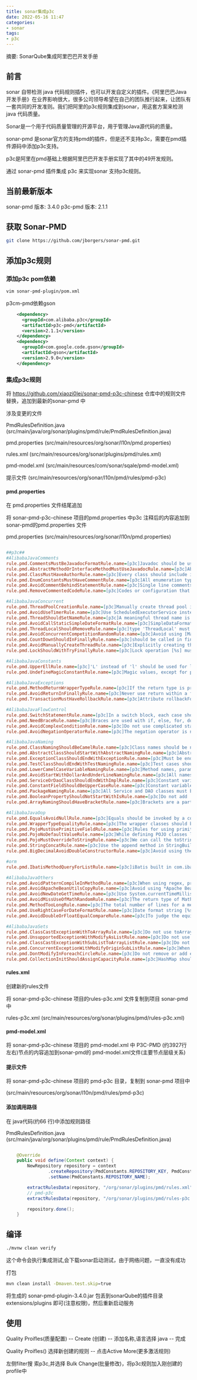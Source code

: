 ```yaml
---
title: sonar集成p3c
date: 2022-05-16 11:47
categories:
- sonar
tags:
- p3c
---
```

  
  
摘要: SonarQube集成阿里巴巴开发手册
<!-- more -->

## 前言

sonar 自带检测 java 代码规则插件，也可以开发自定义的插件。《阿里巴巴Java开发手册》在业界影响很大，很多公司领导希望在自己的团队推行起来，让团队有一套共同的开发准则。我们把阿里的p3c规则集成到sonar，用这套方案来检测 java 代码质量。

Sonar是一个用于代码质量管理的开源平台，用于管理Java源代码的质量。

sonar-pmd 是sonar官方的支持pmd的插件，但是还不支持p3c，需要在pmd插件源码中添加p3c支持。

p3c是阿里在pmd基础上根据阿里巴巴开发手册实现了其中的49开发规则。

通过 sonar-pmd 插件集成 p3c 来实现sonar 支持p3c规则。

## 当前最新版本

sonar-pmd 版本: 3.4.0
p3c-pmd 版本: 2.1.1

## 获取 Sonar-PMD

```bash
git clone https://github.com/jborgers/sonar-pmd.git
```

## 添加p3c规则

### 添加p3c pom依赖

```bash
vim sonar-pmd-plugin/pom.xml
```

p3cm-pmd依赖gson

```xml
    <dependency>
      <groupId>com.alibaba.p3c</groupId>
      <artifactId>p3c-pmd</artifactId>
      <version>2.1.1</version>
    </dependency>
    <dependency>
      <groupId>com.google.code.gson</groupId>
      <artifactId>gson</artifactId>
      <version>2.9.0</version>
    </dependency>
```

### 集成p3c规则

将 <https://github.com/xiaozi0lei/sonar-pmd-p3c-chinese> 仓库中的规则文件替换，追加到最新的sonar-pmd 中

涉及变更的文件

PmdRulesDefinition.java (src/main/java/org/sonar/plugins/pmd/rule/PmdRulesDefinition.java)

pmd.properties (src/main/resources/org/sonar/l10n/pmd.properties)

<!-- p3c-pmd的描述信息在 `p3c/p3c-pmd/src/main/resources/messages.xml` -->
rules.xml (src/main/resources/org/sonar/plugins/pmd/rules.xml)

pmd-model.xml (src/main/resources/com/sonar/sqale/pmd-model.xml)

提示文件 (src/main/resources/org/sonar/l10n/pmd/rules/pmd-p3c)

#### pmd.properties

在 pmd.properties 文件结尾追加

将 sonar-pmd-p3c-chinese 项目的pmd.properties 中p3c 注释后的内容追加到sonar-pmd的pmd.properties 文件

pmd.properties (src/main/resources/org/sonar/l10n/pmd.properties)

```ini

##p3c##
#AlibabaJavaComments
rule.pmd.CommentsMustBeJavadocFormatRule.name=[p3c]Javadoc should be used for classes, class variables and methods. The format should be '/** comment **/', rather than '// xxx'.
rule.pmd.AbstractMethodOrInterfaceMethodMustUseJavadocRule.name=[p3c]Abstract methods (including methods in interface) should be commented by Javadoc.
rule.pmd.ClassMustHaveAuthorRule.name=[p3c]Every class should include information of author(s) and date.
rule.pmd.EnumConstantsMustHaveCommentRule.name=[p3c]All enumeration type fields should be commented as Javadoc style.
rule.pmd.AvoidCommentBehindStatementRule.name=[p3c]Single line comments in a method should be put above the code to be commented, by using // and multiple lines by using /* */.
rule.pmd.RemoveCommentedCodeRule.name=[p3c]Codes or configuration that is noticed to be obsoleted should be resolutely removed from projects.

#AlibabaJavaConcurrent
rule.pmd.ThreadPoolCreationRule.name=[p3c]Manually create thread pool is better.
rule.pmd.AvoidUseTimerRule.name=[p3c]Use ScheduledExecutorService instead.
rule.pmd.ThreadShouldSetNameRule.name=[p3c]A meaningful thread name is helpful to trace the error information,so assign a name when creating threads or thread pools.
rule.pmd.AvoidCallStaticSimpleDateFormatRule.name=[p3c]SimpleDataFormat is unsafe, do not define it as a static variable. If have to, lock or DateUtils class must be used.
rule.pmd.ThreadLocalShouldRemoveRule.name=[p3c]type 'ThreadLocal' must call remove() method at least one times.
rule.pmd.AvoidConcurrentCompetitionRandomRule.name=[p3c]Avoid using [Math.random()] by multiple threads.
rule.pmd.CountDownShouldInFinallyRule.name=[p3c]should be called in finally block.
rule.pmd.AvoidManuallyCreateThreadRule.name=[p3c]Explicitly creating threads is not allowed, use thread pool instead.
rule.pmd.LockShouldWithTryFinallyRule.name=[p3c]Lock operation [%s] must immediately follow by try block, and unlock operation must be placed in the first line of finally block.

#AlibabaJavaConstants
rule.pmd.UpperEllRule.name=[p3c]'L' instead of 'l' should be used for long or Long variable.
rule.pmd.UndefineMagicConstantRule.name=[p3c]Magic values, except for predefined, are forbidden in coding.

#AlibabaJavaExceptions
rule.pmd.MethodReturnWrapperTypeRule.name=[p3c]If the return type is primitive, return a value of wrapper class may cause NullPointerException.
rule.pmd.AvoidReturnInFinallyRule.name=[p3c]Never use return within a finally block.
rule.pmd.TransactionMustHaveRollbackRule.name=[p3c]Attribute rollbackFor of annotation Transactional must be set.

#AlibabaJavaFlowControl
rule.pmd.SwitchStatementRule.name=[p3c]In a switch block, each case should be finished by break/return.
rule.pmd.NeedBraceRule.name=[p3c]Braces are used with if, else, for, do and while statements, even if the body contains only a single statement.
rule.pmd.AvoidComplexConditionRule.name=[p3c]Do not use complicated statements in conditional statements.
rule.pmd.AvoidNegationOperatorRule.name=[p3c]The negation operator is not easy to be quickly understood.

#AlibabaJavaNaming
rule.pmd.ClassNamingShouldBeCamelRule.name=[p3c]Class names should be nouns in UpperCamelCase except domain models: DO, BO, DTO, VO, etc.
rule.pmd.AbstractClassShouldStartWithAbstractNamingRule.name=[p3c]Abstract class names must start with Abstract or Base.
rule.pmd.ExceptionClassShouldEndWithExceptionRule.name=[p3c]Must be ended with Exception.
rule.pmd.TestClassShouldEndWithTestNamingRule.name=[p3c]Test cases should be ended with Test.
rule.pmd.LowerCamelCaseVariableNamingRule.name=[p3c]Method names, parameter names, member variable names, and local variable names should be written in lowerCamelCase.
rule.pmd.AvoidStartWithDollarAndUnderLineNamingRule.name=[p3c]All names should not start or end with an underline or a dollar sign.
rule.pmd.ServiceOrDaoClassShouldEndWithImplRule.name=[p3c]Constant variable names should be written in upper characters separated by underscores.
rule.pmd.ConstantFieldShouldBeUpperCaseRule.name=[p3c]Constant variable names should be written in upper characters separated by underscores.
rule.pmd.PackageNamingRule.name=[p3c]All Service and DAO classes must be interface based on SOA principle. Implementation class names.
rule.pmd.BooleanPropertyShouldNotStartWithIsRule.name=[p3c]Do not add 'is' as prefix while defining Boolean variable.
rule.pmd.ArrayNamingShouldHaveBracketRule.name=[p3c]Brackets are a part of an Array type. The definition could be: String[] args

#AlibabaJavaOop
rule.pmd.EqualsAvoidNullRule.name=[p3c]Equals should be invoked by a constant or an object that is definitely not null.
rule.pmd.WrapperTypeEqualityRule.name=[p3c]The wrapper classes should be compared by equals method rather than by symbol of '==' directly.
rule.pmd.PojoMustUsePrimitiveFieldRule.name=[p3c]Rules for using primitive data types and wrapper classes.
rule.pmd.PojoNoDefaultValueRule.name=[p3c]While defining POJO classes like DO, DTO, VO, etc., do not assign any default values to the members.
rule.pmd.PojoMustOverrideToStringRule.name=[p3c]We can call the toString method in a POJO directly to print property values.
rule.pmd.StringConcatRule.name=[p3c]Use the append method in StringBuilder inside a loop body when concatenating multiple strings.
rule.pmd.BigDecimalAvoidDoubleConstructorRule.name=[p3c]Avoid using the constructor BigDecimal(double) to convert double value to a BigDecimal object.

#orm
rule.pmd.IbatisMethodQueryForListRule.name=[p3c]iBatis built in com.ibatis.sqlmap.client.SqlMapClient.queryForList(String statementName,int start,int size) is not recommended

#AlibabaJavaOthers
rule.pmd.AvoidPatternCompileInMethodRule.name=[p3c]When using regex, precompile needs to be done in order to increase the matching performance.
rule.pmd.AvoidApacheBeanUtilsCopyRule.name=[p3c]Avoid using *Apache BeanUtils* to copy attributes.
rule.pmd.AvoidNewDateGetTimeRule.name=[p3c]Use System.currentTimeMillis() to get the current millisecond. Do not use new Date().getTime().
rule.pmd.AvoidMissUseOfMathRandomRule.name=[p3c]The return type of Math.random() is double, value range is 0<=x<1 (0 is possible).
rule.pmd.MethodTooLongRule.name=[p3c]The total number of lines for a method should not be more than 80.
rule.pmd.UseRightCaseForDateFormatRule.name=[p3c]Date format string [%s] is error,When doing date formatting, 'y' should be written in lowercase for 'year'.
rule.pmd.AvoidDoubleOrFloatEqualCompareRule.name=[p3c]To judge the equivalence of floating-point numbers, == cannot be used for primitive types, while equals cannot be used for wrapper classes.

#AlibabaJavaSets
rule.pmd.ClassCastExceptionWithToArrayRule.name=[p3c]Do not use toArray method without arguments.
rule.pmd.UnsupportedExceptionWithModifyAsListRule.name=[p3c]Do not use methods which will modify the list after using Arrays.asList to convert array to list.
rule.pmd.ClassCastExceptionWithSubListToArrayListRule.name=[p3c]Do not cast subList in class ArrayList, otherwise ClassCastException will be thrown.
rule.pmd.ConcurrentExceptionWithModifyOriginSubListRule.name=[p3c]When using subList, be careful to modify the size of original list.
rule.pmd.DontModifyInForeachCircleRule.name=[p3c]Do not remove or add elements to a collection in a foreach loop.
rule.pmd.CollectionInitShouldAssignCapacityRule.name=[p3c]HashMap should set a size when initializing.

```

#### rules.xml

创建新的rules文件

将 sonar-pmd-p3c-chinese 项目的rules-p3c.xml 文件复制到项目 sonar-pmd 中

<!-- p3c-pmd的描述信息在 `p3c/p3c-pmd/src/main/resources/messages.xml` -->
rules-p3c.xml (src/main/resources/org/sonar/plugins/pmd/rules-p3c.xml)

#### pmd-model.xml

将 sonar-pmd-p3c-chinese 项目的 pmd-model.xml 中 P3C-PMD (约3927行左右)节点的内容追加到sonar-pmd的 pmd-model.xml文件(主要节点层级关系)

#### 提示文件

将 sonar-pmd-p3c-chinese 项目的 pmd-p3c 目录，复制到 sonar-pmd 项目中

(src/main/resources/org/sonar/l10n/pmd/rules/pmd-p3c)

#### 添加调用路径

在 java代码(约66 行)中添加规则路径

PmdRulesDefinition.java (src/main/java/org/sonar/plugins/pmd/rule/PmdRulesDefinition.java)

```java

    @Override
    public void define(Context context) {
        NewRepository repository = context
                .createRepository(PmdConstants.REPOSITORY_KEY, PmdConstants.LANGUAGE_KEY)
                .setName(PmdConstants.REPOSITORY_NAME);

        extractRulesData(repository, "/org/sonar/plugins/pmd/rules.xml", "/org/sonar/l10n/pmd/rules/pmd");
        // pmd-p3c
        extractRulesData(repository, "/org/sonar/plugins/pmd/rules-p3c.xml", "/org/sonar/l10n/pmd/rules/pmd-p3c");

        repository.done();
    }

```

## 编译

```bash
./mvnw clean verify
```

这个命令会执行集成测试,会下载sonar启动测试，由于网络问题，一直没有成功

打包

```bash
mvn clean install -Dmaven.test.skip=true
```

将生成的 sonar-pmd-plugin-3.4.0.jar 包丢到sonarQube的插件目录 extensions/plugins 即可(注意权限)，然后重新启动服务

## 使用

Quality Proifles(质量配置) -- Create (创建) -- 添加名称,语言选择 java  -- 完成

Quality Proifles() 选择新创建的规则  -- 点击Active More(更多激活规则)

左侧filter搜 索p3c,并选择 Bulk Change(批量修改)，将p3c规则加入刚创建的profile中
